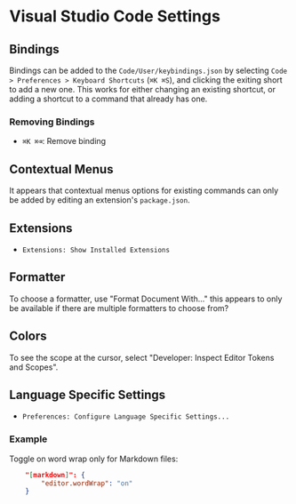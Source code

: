 # Visual Studio Code Settings

## Bindings

Bindings can be added to the `Code/User/keybindings.json` by selecting `Code > Preferences > Keyboard Shortcuts` (`⌘K ⌘S`), and clicking the exiting short to add a new one. This works for either changing an existing shortcut, or adding a shortcut to a command that already has one.

### Removing Bindings

- `⌘K ⌘⌫`: Remove binding

## Contextual Menus

It appears that contextual menus options for existing commands can only be added by editing an extension's `package.json`.

## Extensions

- `Extensions: Show Installed Extensions`

## Formatter

To choose a formatter, use "Format Document With..." this appears to only be available if there are multiple formatters to choose from?

## Colors

To see the scope at the cursor, select "Developer: Inspect Editor Tokens and Scopes".

## Language Specific Settings

- `Preferences: Configure Language Specific Settings...`

### Example

Toggle on word wrap only for Markdown files:

``` json
    "[markdown]": {
        "editor.wordWrap": "on"
    }
```
